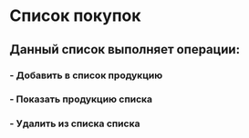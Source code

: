 # Список покупок
## Данный список выполняет операции:
### - Добавить в список продукцию 
### - Показать продукцию списка
### - Удалить из списка  списка